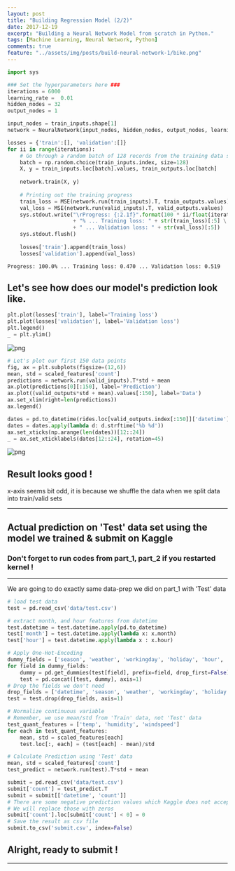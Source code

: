 ```yaml
---
layout: post
title: "Building Regression Model (2/2)"
date: 2017-12-19
excerpt: "Building a Neural Network Model from scratch in Python."
tags: [Machine Learning, Neural Network, Python]
comments: true
feature: "../assets/img/posts/build-neural-network-1/bike.png"
---
```


```python
import sys

### Set the hyperparameters here ###
iterations = 6000
learning_rate =  0.01
hidden_nodes = 32
output_nodes = 1

input_nodes = train_inputs.shape[1]
network = NeuralNetwork(input_nodes, hidden_nodes, output_nodes, learning_rate)

losses = {'train':[], 'validation':[]}
for ii in range(iterations):
    # Go through a random batch of 128 records from the training data set
    batch = np.random.choice(train_inputs.index, size=128)
    X, y = train_inputs.loc[batch].values, train_outputs.loc[batch]
                             
    network.train(X, y)
    
    # Printing out the training progress
    train_loss = MSE(network.run(train_inputs).T, train_outputs.values)
    val_loss = MSE(network.run(valid_inputs).T, valid_outputs.values)
    sys.stdout.write("\rProgress: {:2.1f}".format(100 * ii/float(iterations)) \
                     + "% ... Training loss: " + str(train_loss)[:5] \
                     + " ... Validation loss: " + str(val_loss)[:5])
    sys.stdout.flush()
    
    losses['train'].append(train_loss)
    losses['validation'].append(val_loss)
```

    Progress: 100.0% ... Training loss: 0.470 ... Validation loss: 0.519

## Let's see how does our model's prediction look like.



```python
plt.plot(losses['train'], label='Training loss')
plt.plot(losses['validation'], label='Validation loss')
plt.legend()
_ = plt.ylim()
```


![png](build_neural_net_files/build_neural_net_15_0.png)



```python
# Let's plot our first 150 data points 
fig, ax = plt.subplots(figsize=(12,6))
mean, std = scaled_features['count']
predictions = network.run(valid_inputs).T*std + mean
ax.plot(predictions[0][:150], label='Prediction')
ax.plot((valid_outputs*std + mean).values[:150], label='Data')
ax.set_xlim(right=len(predictions))
ax.legend()

dates = pd.to_datetime(rides.loc[valid_outputs.index[:150]]['datetime'])
dates = dates.apply(lambda d: d.strftime('%b %d'))
ax.set_xticks(np.arange(len(dates))[12::24])
_ = ax.set_xticklabels(dates[12::24], rotation=45)
```


![png](build_neural_net_files/build_neural_net_16_0.png)


## Result looks good !
x-axis seems bit odd,  it is because we shuffle the data when we split data into  train/valid sets
***

## Actual prediction on 'Test' data set using the model we trained & submit on Kaggle
### Don't forget to run codes from part_1, part_2 if you restarted kernel !
*** 

We are going to do exactly same data-prep we did on part_1 with 'Test' data 


```python
# load test data
test = pd.read_csv('data/test.csv')
```


```python
# extract month, and hour features from datetime
test.datetime = test.datetime.apply(pd.to_datetime)
test['month'] = test.datetime.apply(lambda x: x.month)
test['hour'] = test.datetime.apply(lambda x : x.hour)
```


```python
# Apply One-Hot-Encoding
dummy_fields = ['season', 'weather', 'workingday', 'holiday', 'hour', 'month']
for field in dummy_fields:
    dummy = pd.get_dummies(test[field], prefix=field, drop_first=False)
    test = pd.concat([test, dummy], axis=1)
# Drop the fields we don't need
drop_fields = ['datetime', 'season', 'weather', 'workingday', 'holiday', 'atemp', 'hour', 'month']
test = test.drop(drop_fields, axis=1)
```


```python
# Normalize continuous variable
# Remember, we use mean/std from 'Train' data, not 'Test' data
test_quant_features = ['temp', 'humidity', 'windspeed']
for each in test_quant_features:
    mean, std = scaled_features[each]
    test.loc[:, each] = (test[each] - mean)/std
```


```python
# Calculate Prediction using 'Test' data
mean, std = scaled_features['count']
test_predict = network.run(test).T*std + mean
```


```python
submit = pd.read_csv('data/test.csv')
submit['count'] = test_predict.T
submit = submit[['datetime', 'count']]
# There are some negative prediction values which Kaggle does not accept as prediction 
# We will replace those with zeros
submit['count'].loc[submit['count'] < 0] = 0
# Save the result as csv file
submit.to_csv('submit.csv', index=False)
```

## Alright, ready to submit !
***


```python

```